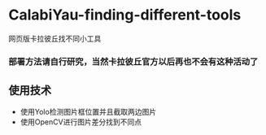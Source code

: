 # CalabiYau-finding-different-tools
网页版卡拉彼丘找不同小工具



### 部署方法请自行研究，当然卡拉彼丘官方以后再也不会有这种活动了



## 使用技术

- 使用Yolo检测图片框位置并且截取两边图片
- 使用OpenCV进行图片差分找到不同点

